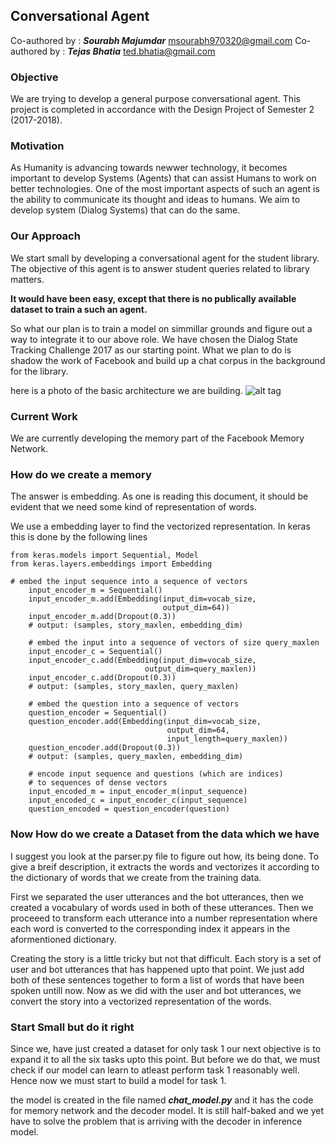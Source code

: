 ## Conversational Agent
Co-authored by : ***Sourabh Majumdar*** <msourabh970320@gmail.com>
Co-authored by : ***Tejas Bhatia*** <ted.bhatia@gmail.com>
### Objective

We are trying to develop a general purpose conversational agent. This project is completed in accordance with the Design Project of Semester 2 (2017-2018).

### Motivation

As Humanity is advancing towards newwer technology, it becomes important to develop Systems (Agents) that can assist Humans
to work on better technologies. One of the most important aspects of such an agent is the ability to communicate its thought and ideas to humans. We aim to develop system (Dialog Systems) that can do the same.

### Our Approach

We start small by developing a conversational agent for the student library. The objective of this agent is to answer student
queries related to library matters.

**It would have been easy, except that there is no publically available dataset to train a such an agent.**

So what our plan is to train a model on simmillar grounds and figure out a way to integrate it to our above role. We have chosen the Dialog State Tracking Challenge 2017 as our starting point. What we plan to do is shadow the work of Facebook and build up a chat corpus in the background for the library.

here is a photo of the basic architecture we are building.
![alt tag](http://i.imgur.com/nv89JLc.png)

### Current Work

We are currently developing the memory part of the Facebook Memory Network.

### How do we create a memory

The answer is embedding. As one is reading this document, it should be evident that we need some kind of representation of words.

We use a embedding layer to find the vectorized representation. In keras this is done by the following lines
```
from keras.models import Sequential, Model
from keras.layers.embeddings import Embedding

# embed the input sequence into a sequence of vectors
    input_encoder_m = Sequential()
    input_encoder_m.add(Embedding(input_dim=vocab_size,
                                  output_dim=64))
    input_encoder_m.add(Dropout(0.3))
    # output: (samples, story_maxlen, embedding_dim)

    # embed the input into a sequence of vectors of size query_maxlen
    input_encoder_c = Sequential()
    input_encoder_c.add(Embedding(input_dim=vocab_size,
                              output_dim=query_maxlen))
    input_encoder_c.add(Dropout(0.3))
    # output: (samples, story_maxlen, query_maxlen)

    # embed the question into a sequence of vectors
    question_encoder = Sequential()
    question_encoder.add(Embedding(input_dim=vocab_size,
                                   output_dim=64,
                                   input_length=query_maxlen))
    question_encoder.add(Dropout(0.3))
    # output: (samples, query_maxlen, embedding_dim)

    # encode input sequence and questions (which are indices)
    # to sequences of dense vectors
    input_encoded_m = input_encoder_m(input_sequence)
    input_encoded_c = input_encoder_c(input_sequence)
    question_encoded = question_encoder(question)

```
### Now How do we create a Dataset from the data which we have

I suggest you look at the parser.py file to figure out how, its being done. To give a breif description, it extracts the words and vectorizes it according to the dictionary of words that we create from the training data.

First we separated the user utterances and the bot utterances, then we created a vocabulary of words used in both of these utterances. Then we proceeed to transform each utterance into a number representation where each word is converted to the corresponding index it appears in the aformentioned dictionary.

Creating the story is a little tricky but not that difficult. Each story is a set of user and bot utterances that has happened upto that point. We just add both of these sentences together to form a list of words that have been spoken untill now.
Now as we did with the user and bot utterances, we convert the story into a vectorized representation of the words.

### Start Small but do it right

Since we, have just created a dataset for only task 1 our next objective is to expand it to all the six tasks upto this point.
But before we do that, we must check if our model can learn to atleast perform task 1 reasonably well.
Hence now we must start to build a model for task 1.

the model is created in the file named ***chat_model.py*** and it has the code for memory network and the decoder model.
It is still half-baked and we yet have to solve the problem that is arriving with the decoder in inference model.

